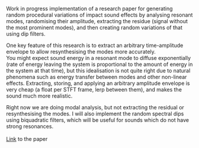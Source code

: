 
Work in progress implementation of a research paper for generating random procedural variations of impact sound effects by analysing resonant modes, randomising their amplitude, extracting the residue (signal without the most prominent modes), and then creating random variations of that using dip filters.

One key feature of this research is to extract an arbitrary time-amplitude envelope to allow resynthesising the modes more accurately.
<br/>You might expect sound energy in a resonant mode to diffuse exponentially (rate of energy leaving the system is proportional to the amount of energy in the system at that time), but this idealisation is not quite right due to natural phenomena such as energy transfer between modes and other non-linear effects. Extracting, storing, and applying an arbitrary amplitude envelope is very cheap (a float per STFT frame, lerp between them), and makes the sound much more realistic.

Right now we are doing modal analysis, but not extracting the residual or resynthesising the modes. I will also implement the random spectral dips using biquadratic filters, which will be useful for sounds which do not have strong resonances.
<br/><br/>[Link](http://www.nikunjr.com/Projects/Crackdown/crackdown.pdf) to the paper
